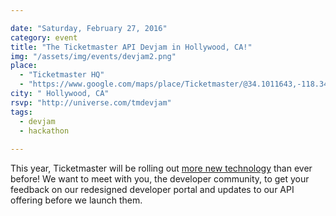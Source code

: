 ```yaml
---

date: "Saturday, February 27, 2016"
category: event
title: "The Ticketmaster API Devjam in Hollywood, CA!"
img: "/assets/img/events/devjam2.png"
place: 
  - "Ticketmaster HQ"
  - "https://www.google.com/maps/place/Ticketmaster/@34.1011643,-118.3457179,17z/data=!3m1!4b1!4m2!3m1!1s0x80c2bf20fddbeff5:0x39a16a8bedc69237"
city: " Hollywood, CA"
rsvp: "http://universe.com/tmdevjam"
tags: 
  - devjam
  - hackathon
  
---
```


This year, Ticketmaster will be rolling out [more new technology](https://medium.com/ticketmaster-tech/open-platform-at-ticketmaster-e1f3b05cd417) than ever before! We want to meet with you, the developer community, to get your feedback on our redesigned developer portal and updates to our API offering before we launch them.